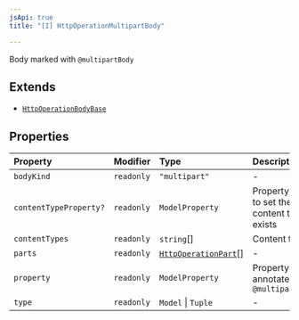 ```yaml
---
jsApi: true
title: "[I] HttpOperationMultipartBody"

---
```

Body marked with `@multipartBody`

## Extends

- [`HttpOperationBodyBase`](HttpOperationBodyBase.md)

## Properties

| Property | Modifier | Type | Description | Inherited from |
| :------ | :------ | :------ | :------ | :------ |
| `bodyKind` | `readonly` | `"multipart"` | - | - |
| `contentTypeProperty?` | `readonly` | `ModelProperty` | Property used to set the content type if exists | [`HttpOperationBodyBase`](HttpOperationBodyBase.md).`contentTypeProperty` |
| `contentTypes` | `readonly` | `string`[] | Content types. | [`HttpOperationBodyBase`](HttpOperationBodyBase.md).`contentTypes` |
| `parts` | `readonly` | [`HttpOperationPart`](HttpOperationPart.md)[] | - | - |
| `property` | `readonly` | `ModelProperty` | Property annotated with `@multipartBody` | - |
| `type` | `readonly` | `Model` \| `Tuple` | - | - |
